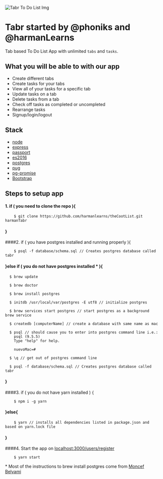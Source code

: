 ![Tabr To Do List Img](/public/images/TABR.png)
# Tabr started by @phoniks and @harmanLearns
Tab based To Do List App with unlimited `tabs` and `tasks`.

## What you will be able to with our app

- Create different tabs
- Create tasks for your tabs
- View all of your tasks for a specific tab
- Update tasks on a tab
- Delete tasks from a tab
- Check off tasks as completed or uncompleted
- Rearrange tasks
- Signup/login/logout

## Stack

- [node](https://nodejs.org/en/)
- [express](http://expressjs.com/)
- [passport](http://passportjs.org/)
- [es2016](http://es6-features.org/#Constants)
- [postgres](http://devdocs.io/postgresql/)
- [pug](https://pugjs.org/api/getting-started.html)
- [pg-promise](https://github.com/vitaly-t/pg-promise)
- [Bootstrap](http://getbootstrap.com/)

## Steps to setup app
#### 1. if ( you need to clone the repo ){

        $ git clone https://github.com/harmanlearns/theCootList.git harmanTabr
      
####    }
####2. if ( you have postgres installed and running properly ){

        $ psql -f database/schema.sql // Creates postgres database called tabr

####  }else if ( you do not have postgres installed * ){
    
      $ brew update 
      
      $ brew doctor
      
      $ brew install postgres
      
      $ initdb /usr/local/var/postgres -E utf8 // initialize postgres
      
      $ brew services start postgres // start postgres as a background brew service 
      
      $ createdb [computerName] // create a database with same name as mac
      
      $ psql // should cause you to enter into postgres command line i.e.:
        psql (9.5.5)
        Type "help" for help.
        
        nuevoMac=#
        
      $ \q // get out of postgres command line 
      
      $ psql -f database/schema.sql // Creates postgres database called tabr
####  }
####3. if ( you do not have yarn installed ) {

        $ npm i -g yarn

####  }else{
  
        $ yarn // installs all dependencies listed in package.json and based on yarn.lock file
    
####  }
####4. Start the app on [localhost:3000/users/register](http://localhost:3000/users/register)

        $ yarn start

\* Most of the instructions to brew install postgres come from [Moncef Belyami](https://www.moncefbelyamani.com/how-to-install-postgresql-on-a-mac-with-homebrew-and-lunchy/)
